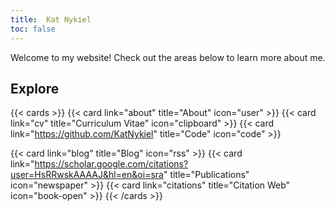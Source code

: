 ```yaml
---
title:  Kat Nykiel
toc: false
---
```


Welcome to my website! Check out the areas below to learn more about me.

## Explore

{{< cards >}}
  {{< card link="about" title="About" icon="user" >}}
  {{< card link="cv" title="Curriculum Vitae" icon="clipboard" >}}
  {{< card link="https://github.com/KatNykiel" title="Code" icon="code" >}}
  <!-- {{< card link="https://aerat-org.github.io/blog/" title="Blog" icon="rss" >}} -->
  {{< card link="blog" title="Blog" icon="rss" >}}
  {{< card link="https://scholar.google.com/citations?user=HsRRwskAAAAJ&hl=en&oi=sra" title="Publications" icon="newspaper" >}}
  {{< card link="citations" title="Citation Web" icon="book-open" >}}
{{< /cards >}}
